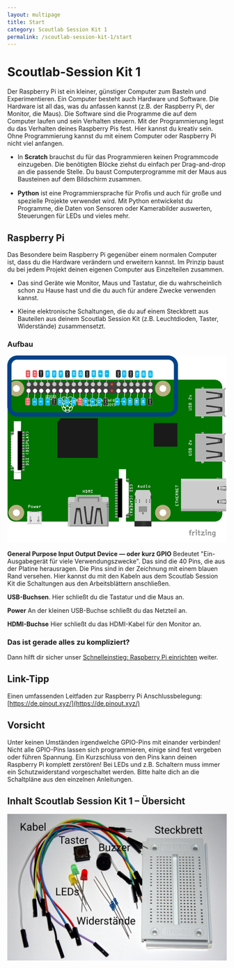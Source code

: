 ```yaml
---
layout: multipage
title: Start
category: Scoutlab Session Kit 1
permalink: /scoutlab-session-kit-1/start
---
```

# Scoutlab-Session Kit 1

Der Raspberry Pi ist ein kleiner, günstiger Computer zum Basteln und Experimentieren.
Ein Computer besteht auch Hardware und Software. Die Hardware ist all das, was du anfassen kannst (z.B. der Raspberry Pi, der Monitor, die Maus). Die Software sind die Programme die auf dem Computer laufen und sein Verhalten steuern. Mit der Programmierung legst du das Verhalten deines Raspberry Pis fest. Hier kannst du kreativ sein. Ohne Programmierung kannst du mit einem Computer oder Raspberry Pi nicht viel anfangen.

* In **Scratch** brauchst du für das Programmieren keinen Programmcode einzugeben. Die benötigten Blöcke ziehst du einfach per Drag-and-drop an die passende Stelle. Du baust Computerprogramme mit der Maus aus Bausteinen auf dem Bildschirm zusammen.

* **Python** ist eine Programmiersprache für Proﬁs und auch für große und spezielle Projekte verwendet wird. Mit Python entwickelst du Programme, die Daten von Sensoren oder Kamerabilder auswerten, Steuerungen für LEDs und vieles mehr.

## Raspberry Pi

Das Besondere beim Raspberry Pi gegenüber einem normalen Computer ist, dass du die Hardware verändern und erweitern kannst. Im Prinzip baust du bei jedem Projekt deinen eigenen Computer aus Einzelteilen zusammen.

* Das sind Geräte wie Monitor, Maus und Tastatur, die du wahrscheinlich schon zu Hause hast und die du auch für andere Zwecke verwenden kannst.

* Kleine elektronische Schaltungen, die du auf einem Steckbrett aus Bauteilen aus deinem Scoutlab Session Kit (z.B. Leuchtdioden, Taster, Widerstände) zusammensetzt.

### Aufbau

![](images/raspberryPi_Platine-GPIO-Belegung_Querformat.png)

**General Purpose Input Output Device — oder kurz GPIO**
Bedeutet "Ein- Ausgabegerät für viele Verwendungszwecke". Das sind die 40 Pins, die aus der Platine herausragen.
Die Pins sind in der Zeichnung mit einem blauen Rand versehen. Hier kannst du mit den Kabeln aus dem Scoutlab Session Kit die Schaltungen aus den Arbeitsblättern anschließen.

**USB-Buchsen**.
Hier schließt du die Tastatur und die Maus an.

**Power**
An der kleinen USB-Buchse schließt du das Netzteil an.

**HDMI-Buchse**
Hier schließt du das HDMI-Kabel für den Monitor an.

### Das ist gerade alles zu kompliziert?
Dann hilft dir sicher unser <span class="glyphicon glyphicon-book" aria-hidden="true">[Schnelleinstieg: Raspberry Pi einrichten](https://vcp-scoutlab.github.io/scoutlab-session-kit-1/einrichtung-raspberrypi)</span> weiter.

## Link-Tipp
Einen umfassenden Leitfaden zur Raspberry Pi Anschlussbelegung: [https://de.pinout.xyz/](https://de.pinout.xyz/)

<div class="alert alert-warning" role="alert">
<h2>Vorsicht</h2>
Unter keinen Umständen irgendwelche GPIO-Pins mit einander verbinden!
Nicht alle GPIO-Pins lassen sich programmieren, einige sind fest vergeben oder führen Spannung.
Ein Kurzschluss von den Pins kann deinen Raspberry Pi komplett zerstören!
Bei LEDs und z.B. Schaltern muss immer ein Schutzwiderstand vorgeschaltet werden.
Bitte halte dich an die Schaltpläne aus den einzelnen Anleitungen.
</div>

## Inhalt Scoutlab Session Kit 1 – Übersicht

![](images/bauteile.jpg)
